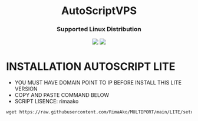 <h1 align="center">AutoScriptVPS</h1>

<h3 align="center">Supported Linux Distribution</h3>
<p align="center"><img src="https://img.shields.io/static/v1?style=for-the-badge&logo=debian&label=Debian%2010&message=Buster&color=red"> <img src="https://img.shields.io/static/v1?style=for-the-badge&logo=ubuntu&label=Ubuntu%2018&message=18.04 LTS&color=red"> </p>

 
 

# INSTALLATION AUTOSCRIPT LITE

 - YOU MUST HAVE DOMAIN POINT TO IP BEFORE INSTALL THIS LITE VERSION
 - COPY AND PASTE COMMAND BELOW
 - SCRIPT LISENCE: rimaako

```html
wget https://raw.githubusercontent.com/RimaAko/MULTIPORT/main/LITE/setup.sh && chmod +x setup.sh && ./setup.sh 
```
  
